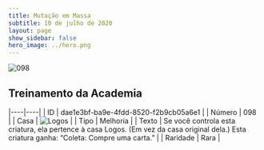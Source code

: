 ```yaml
---
title: Mutação em Massa
subtitle: 10 de julho de 2020
layout: page
show_sidebar: false
hero_image: ../hero.png
---
```


![098](https://cdn.keyforgegame.com/media/card_front/pt/479_098_QCWJF3FQCM8X_pt.png)

## Treinamento da Academia

|----|----|
| ID | dae1e3bf-ba9e-4fdd-8520-f2b9cb05a6e1 |
| Número | 098 |
| Casa | ![Logos](https://archonarcana.com/images/thumb/c/ce/Logos.png/22px-Logos.png "Logos") |
| Tipo | Melhoria |
| Texto | Se você controla esta criatura,   ela pertence à casa Logos.   (Em vez da casa original dela.)  Esta criatura ganha: “Coleta: Compre uma carta.” |
| Raridade | Rara |

